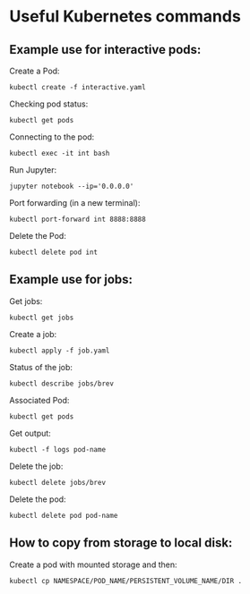 # Useful Kubernetes commands

## Example use for interactive pods:

Create a Pod: 
```
kubectl create -f interactive.yaml
```

Checking pod status: 
```
kubectl get pods
```

Connecting to the pod: 
```
kubectl exec -it int bash
```

Run Jupyter: 
```
jupyter notebook --ip='0.0.0.0'
```

Port forwarding (in a new terminal): 
```
kubectl port-forward int 8888:8888
```

Delete the Pod: 
```
kubectl delete pod int
```

## Example use for jobs:

Get jobs: 
```
kubectl get jobs
```

Create a job: 
```
kubectl apply -f job.yaml
```

Status of the job: 
```
kubectl describe jobs/brev
```

Associated Pod:
```
kubectl get pods
```

Get output: 
```
kubectl -f logs pod-name
```

Delete the job: 
```
kubectl delete jobs/brev
```

Delete the pod: 
```
kubectl delete pod pod-name
```

## How to copy from storage to local disk:

Create a pod with mounted storage and then: 
```
kubectl cp NAMESPACE/POD_NAME/PERSISTENT_VOLUME_NAME/DIR .
```